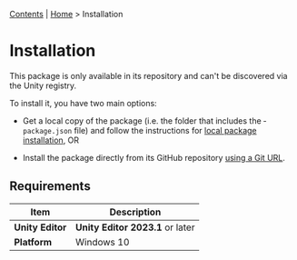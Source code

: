 [Contents](TableOfContents.md) | [Home](index.md) > Installation

# Installation

This package is only available in its repository and can't be discovered via the Unity registry.

To install it, you have two main options:

* Get a local copy of the package (i.e. the folder that includes the ­­`package.json` file) and follow the instructions for [local package installation](https://docs.unity3d.com/Manual/upm-ui-local.html), OR

* Install the package directly from its GitHub repository [using a Git URL](https://docs.unity3d.com/Manual/upm-ui-giturl.html).

## Requirements

|Item |Description |
|---|---|
| **Unity Editor**   | **Unity Editor 2023.1** or later |
| **Platform**       | Windows 10 |
